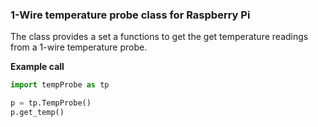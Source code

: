### 1-Wire temperature probe class for Raspberry Pi ###

The class provides a set a functions to get the get temperature readings from 
a 1-wire temperature probe.


__Example call__

```python
import tempProbe as tp

p = tp.TempProbe()
p.get_temp()
```


